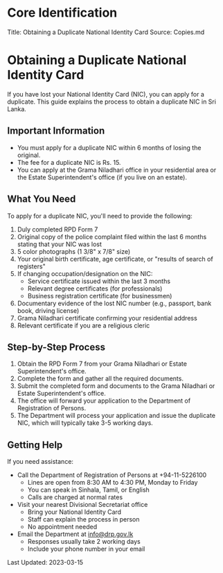 # Core Identification
Title: Obtaining a Duplicate National Identity Card
Source: Copies.md

# Obtaining a Duplicate National Identity Card

If you have lost your National Identity Card (NIC), you can apply for a duplicate. This guide explains the process to obtain a duplicate NIC in Sri Lanka.

## Important Information

- You must apply for a duplicate NIC within 6 months of losing the original.
- The fee for a duplicate NIC is Rs. 15.
- You can apply at the Grama Niladhari office in your residential area or the Estate Superintendent's office (if you live on an estate).

## What You Need

To apply for a duplicate NIC, you'll need to provide the following:

1. Duly completed RPD Form 7
2. Original copy of the police complaint filed within the last 6 months stating that your NIC was lost
3. 5 color photographs (1 3/8" x 7/8" size)
4. Your original birth certificate, age certificate, or "results of search of registers"
5. If changing occupation/designation on the NIC:
   - Service certificate issued within the last 3 months
   - Relevant degree certificates (for professionals)
   - Business registration certificate (for businessmen)
6. Documentary evidence of the lost NIC number (e.g., passport, bank book, driving license)
7. Grama Niladhari certificate confirming your residential address
8. Relevant certificate if you are a religious cleric

## Step-by-Step Process

1. Obtain the RPD Form 7 from your Grama Niladhari or Estate Superintendent's office.
2. Complete the form and gather all the required documents.
3. Submit the completed form and documents to the Grama Niladhari or Estate Superintendent's office.
4. The office will forward your application to the Department of Registration of Persons.
5. The Department will process your application and issue the duplicate NIC, which will typically take 3-5 working days.

## Getting Help

If you need assistance:

- Call the Department of Registration of Persons at +94-11-5226100
  - Lines are open from 8:30 AM to 4:30 PM, Monday to Friday
  - You can speak in Sinhala, Tamil, or English
  - Calls are charged at normal rates
- Visit your nearest Divisional Secretariat office
  - Bring your National Identity Card
  - Staff can explain the process in person
  - No appointment needed
- Email the Department at info@drp.gov.lk
  - Responses usually take 2 working days
  - Include your phone number in your email

Last Updated: 2023-03-15